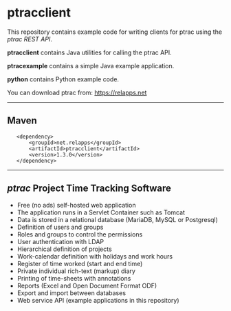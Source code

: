 # ptracclient

This repository contains example code for writing clients for ptrac using the *ptrac REST API*.

**ptracclient** contains Java utilities for calling the ptrac API.

**ptracexample** contains a simple Java example application.

**python** contains Python example code.

You can download ptrac from: https://relapps.net

---

## Maven

```
   <dependency>
       <groupId>net.relapps</groupId>
       <artifactId>ptracclient</artifactId>
       <version>1.3.0</version>
   </dependency>
```

---

## *ptrac* Project Time Tracking Software
* Free (no ads) self-hosted web application
* The application runs in a Servlet Container such as Tomcat
* Data is stored in a relational database (MariaDB, MySQL or Postgresql)
* Definition of users and groups
* Roles and groups to control the permissions
* User authentication with LDAP
* Hierarchical definition of projects
* Work-calendar definition with holidays and work hours
* Register of time worked (start and end time)
* Private individual rich-text (markup) diary
* Printing of time-sheets with annotations
* Reports (Excel and Open Document Format ODF)
* Export and import between databases
* Web service API (example applications in this repository)
